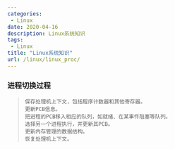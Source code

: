 ```yaml
---
categories: 
 - Linux
date: 2020-04-16
description: Linux系统知识
tags:
 - Linux
title: "Linux系统知识"
url: /linux/linux_proc/
---
```


### 进程切换过程
> ```
> 保存处理机上下文，包括程序计数器和其他寄存器。
> 更新PCB信息。
> 把进程的PCB移入相应的队列，如就绪、在某事件阻塞等队列。
> 选择另一个进程执行，并更新其PCB。
> 更新内存管理的数据结构。
> 恢复处理机上下文。
> ```
